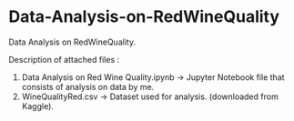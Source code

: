 # Data-Analysis-on-RedWineQuality
Data Analysis on RedWineQuality.

Description of attached files :
1. Data Analysis on Red Wine Quality.ipynb -> Jupyter Notebook file that consists of analysis on data by me.
2. WineQualityRed.csv -> Dataset used for analysis. (downloaded from Kaggle).
